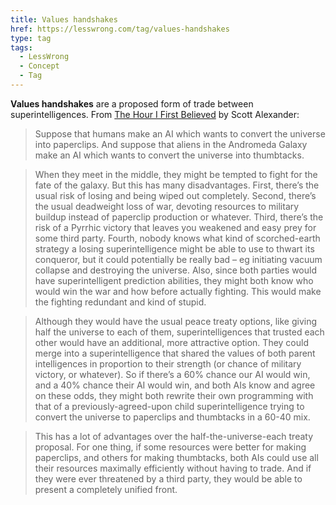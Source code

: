 ```yaml
---
title: Values handshakes
href: https://lesswrong.com/tag/values-handshakes
type: tag
tags:
  - LessWrong
  - Concept
  - Tag
---
```


**Values handshakes** are a proposed form of trade between superintelligences. From [The Hour I First Believed](https://slatestarcodex.com/2018/04/01/the-hour-i-first-believed/) by Scott Alexander:

> Suppose that humans make an AI which wants to convert the universe into paperclips. And suppose that aliens in the Andromeda Galaxy make an AI which wants to convert the universe into thumbtacks.

> When they meet in the middle, they might be tempted to fight for the fate of the galaxy. But this has many disadvantages. First, there’s the usual risk of losing and being wiped out completely. Second, there’s the usual deadweight loss of war, devoting resources to military buildup instead of paperclip production or whatever. Third, there’s the risk of a Pyrrhic victory that leaves you weakened and easy prey for some third party. Fourth, nobody knows what kind of scorched-earth strategy a losing superintelligence might be able to use to thwart its conqueror, but it could potentially be really bad – eg initiating vacuum collapse and destroying the universe. Also, since both parties would have superintelligent prediction abilities, they might both know who would win the war and how before actually fighting. This would make the fighting redundant and kind of stupid.

> Although they would have the usual peace treaty options, like giving half the universe to each of them, superintelligences that trusted each other would have an additional, more attractive option. They could merge into a superintelligence that shared the values of both parent intelligences in proportion to their strength (or chance of military victory, or whatever). So if there’s a 60% chance our AI would win, and a 40% chance their AI would win, and both AIs know and agree on these odds, they might both rewrite their own programming with that of a previously-agreed-upon child superintelligence trying to convert the universe to paperclips and thumbtacks in a 60-40 mix.

> This has a lot of advantages over the half-the-universe-each treaty proposal. For one thing, if some resources were better for making paperclips, and others for making thumbtacks, both AIs could use all their resources maximally efficiently without having to trade. And if they were ever threatened by a third party, they would be able to present a completely unified front.